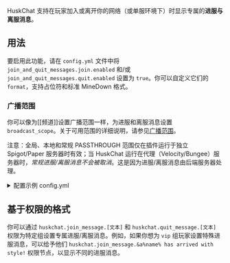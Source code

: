 HuskChat 支持在玩家加入或离开你的网络（或单服环境下）时显示专属的**进服与离服消息**。

## 用法
要启用此功能，请在 `config.yml` 文件中将 `join_and_quit_messages.join.enabled` 和/或 `join_and_quit_messages.quit.enabled` 设置为 `true`。你可以自定义它们的 `format`，支持占位符和标准 MineDown 格式。

### 广播范围
你可以像为[[频道]]设置广播范围一样，为进服和离服消息设置 `broadcast_scope`。关于可用范围的详细说明，请参见[广播范围](channels#channel-scope)。

注意：全局、本地和常规 PASSTHROUGH 范围仅在插件运行于独立 Spigot/Paper 服务器时有效；当 HuskChat 运行在代理（Velocity/Bungee）服务器时，_常规进服/离服消息不会被取消_。这是因为进服/离服消息由后端服务器处理。

<details>
<summary>配置示例 config.yml</summary>

```yaml
# Options for customizing player join and quit messages
join_and_quit_messages:
  join:
    enabled: false
    # Use the huskchat.join_message.[text] permission to override this per-group if needed
    format: '&e%name% joined the network'
  quit:
    enabled: false
    # Use the huskchat.quit_message.[text] permission to override this per-group if needed
    format: '&e%name% left the network'
  broadcast_scope: GLOBAL # Note that on Velocity/Bungee, PASSTHROUGH modes won't cancel local join/quit messages
```
</details>

## 基于权限的格式
你可以通过 `huskchat.join_message.[文本]` 和 `huskchat.quit_message.[文本]` 权限为特定组设置专属进服/离服消息。例如，如果你想为 `vip` 组玩家设置特殊进服消息，可以给予他们 `huskchat.join_message.&a%name% has arrived with style!` 权限节点，以显示不同的进服消息。